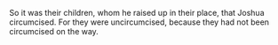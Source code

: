 So it was their children, whom he raised up in their place, that Joshua circumcised. For they were uncircumcised, because they had not been circumcised on the way.
